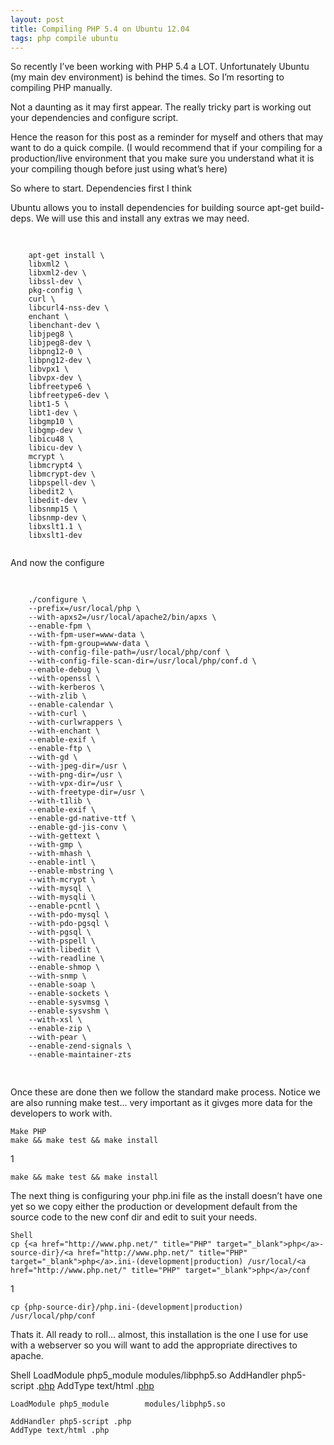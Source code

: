 ```yaml
---
layout: post
title: Compiling PHP 5.4 on Ubuntu 12.04
tags: php compile ubuntu
---
```



So recently I’ve been working with PHP 5.4 a LOT. Unfortunately Ubuntu (my main dev environment) is behind the times. So I’m resorting to compiling PHP manually.

Not a daunting as it may first appear. The really tricky part is working out your dependencies and configure script.

Hence the reason for this post as a reminder for myself and others that may want to do a quick compile. (I would recommend that if your compiling for a production/live environment that you make sure you understand what it is your compiling though before just using what’s here)

So where to start. Dependencies first I think

Ubuntu allows you to install dependencies for building source apt-get build-deps. We will use this and install any extras we may need.

<pre class="line-numbers">
    <code class="language-shell">

    apt-get install \
    libxml2 \
    libxml2-dev \
    libssl-dev \
    pkg-config \
    curl \
    libcurl4-nss-dev \
    enchant \
    libenchant-dev \
    libjpeg8 \
    libjpeg8-dev \
    libpng12-0 \
    libpng12-dev \
    libvpx1 \
    libvpx-dev \
    libfreetype6 \
    libfreetype6-dev \
    libt1-5 \
    libt1-dev \
    libgmp10 \
    libgmp-dev \
    libicu48 \
    libicu-dev \
    mcrypt \
    libmcrypt4 \
    libmcrypt-dev \
    libpspell-dev \
    libedit2 \
    libedit-dev \
    libsnmp15 \
    libsnmp-dev \
    libxslt1.1 \
    libxslt1-dev
        
</code></pre>

And now the configure

<pre class="line-numbers">
    <code class="language-shell">

    ./configure \
    --prefix=/usr/local/php \
    --with-apxs2=/usr/local/apache2/bin/apxs \
    --enable-fpm \
    --with-fpm-user=www-data \
    --with-fpm-group=www-data \
    --with-config-file-path=/usr/local/php/conf \
    --with-config-file-scan-dir=/usr/local/php/conf.d \
    --enable-debug \
    --with-openssl \
    --with-kerberos \
    --with-zlib \
    --enable-calendar \
    --with-curl \
    --with-curlwrappers \
    --with-enchant \
    --enable-exif \
    --enable-ftp \
    --with-gd \
    --with-jpeg-dir=/usr \
    --with-png-dir=/usr \
    --with-vpx-dir=/usr \
    --with-freetype-dir=/usr \
    --with-t1lib \
    --enable-exif \
    --enable-gd-native-ttf \
    --enable-gd-jis-conv \
    --with-gettext \
    --with-gmp \
    --with-mhash \
    --enable-intl \
    --enable-mbstring \
    --with-mcrypt \
    --with-mysql \
    --with-mysqli \
    --enable-pcntl \
    --with-pdo-mysql \
    --with-pdo-pgsql \
    --with-pgsql \
    --with-pspell \
    --with-libedit \
    --with-readline \
    --enable-shmop \
    --with-snmp \
    --enable-soap \
    --enable-sockets \
    --enable-sysvmsg \
    --enable-sysvshm \
    --with-xsl \
    --enable-zip \
    --with-pear \
    --enable-zend-signals \
    --enable-maintainer-zts

</code>
</pre>

Once these are done then we follow the standard make process. Notice we are also running make test… very important as it givges more data for the developers to work with.

    Make PHP
    make && make test && make install
1
	
    make && make test && make install

The next thing is configuring your php.ini file as the install doesn’t have one yet so we copy either the production or development default from the source code to the new conf dir and edit to suit your needs.

    Shell
    cp {<a href="http://www.php.net/" title="PHP" target="_blank">php</a>-source-dir}/<a href="http://www.php.net/" title="PHP" target="_blank">php</a>.ini-(development|production) /usr/local/<a href="http://www.php.net/" title="PHP" target="_blank">php</a>/conf
1
	
    cp {php-source-dir}/php.ini-(development|production) /usr/local/php/conf

Thats it. All ready to roll… almost, this installation is the one I use for use with a webserver so you will want to add the appropriate directives to apache.

Shell
    LoadModule php5_module modules/libphp5.so AddHandler php5-script .<a href="http://www.php.net/" title="PHP" target="_blank">php</a> AddType text/html .<a href="http://www.php.net/" title="PHP" target="_blank">php</a>
      
    LoadModule php5_module        modules/libphp5.so
 
    AddHandler php5-script .php
    AddType text/html .php